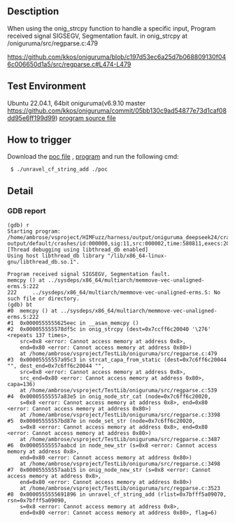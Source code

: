 ## Desctiption
When using the onig_strcpy function to handle a specific input, Program received signal SIGSEGV, Segmentation fault. in onig_strcpy at /oniguruma/src/regparse.c:479

https://github.com/kkos/oniguruma/blob/c197d53ec6a25d7b068809130f046c006650d1a5/src/regparse.c#L474-L479

## Test Environment
Ubuntu 22.04.1, 64bit
oniguruma(v6.9.10 master https://github.com/kkos/oniguruma/commit/05bb130c9ad54877e73d1caf08dd95e6ff199d99)
[program source file](https://github.com/ambrosecm/pocs/blob/main/oniguruma/onig_strcpy/unravel_cf_string_add.c)

## How to trigger
Download the [poc file](https://github.com/ambrosecm/pocs/blob/main/oniguruma/onig_strcpy/poc) , [program](https://github.com/ambrosecm/pocs/blob/main/oniguruma/onig_strcpy/unravel_cf_string_add) and run the following cmd:
```
 $ ./unravel_cf_string_add ./poc
```

## Detail
### GDB report
```
(gdb) r
Starting program: /home/ambrose/vsproject/HIMFuzz/harness/output/oniguruma_deepseek24/crashes/regcomp.c/unravel_case_fold_string/unravel_cf_string_add/unravel_cf_string_add output/default/crashes/id:000000,sig:11,src:000002,time:580811,execs:201720,op:havoc,rep:2
[Thread debugging using libthread_db enabled]
Using host libthread_db library "/lib/x86_64-linux-gnu/libthread_db.so.1".

Program received signal SIGSEGV, Segmentation fault.
memcpy () at ../sysdeps/x86_64/multiarch/memmove-vec-unaligned-erms.S:222
222     ../sysdeps/x86_64/multiarch/memmove-vec-unaligned-erms.S: No such file or directory.
(gdb) bt
#0  memcpy () at ../sysdeps/x86_64/multiarch/memmove-vec-unaligned-erms.S:222
#1  0x0000555555625eec in __asan_memcpy ()
#2  0x000055555578df5c in onig_strcpy (dest=0x7ccff6c20040 '\276' <repeats 137 times>, 
    src=0x8 <error: Cannot access memory at address 0x8>, 
    end=0x80 <error: Cannot access memory at address 0x80>)
    at /home/ambrose/vsproject/TestLib/oniguruma/src/regparse.c:479
#3  0x00005555557a95c3 in strcat_capa_from_static (dest=0x7c6ff6c20044 "", dest_end=0x7c6ff6c20044 "", 
    src=0x8 <error: Cannot access memory at address 0x8>, 
    src_end=0x80 <error: Cannot access memory at address 0x80>, capa=136)
    at /home/ambrose/vsproject/TestLib/oniguruma/src/regparse.c:539
#4  0x00005555557a83e5 in onig_node_str_cat (node=0x7c6ff6c20020, 
    s=0x8 <error: Cannot access memory at address 0x8>, end=0x80 <error: Cannot access memory at address 0x80>)
    at /home/ambrose/vsproject/TestLib/oniguruma/src/regparse.c:3398
#5  0x00005555557bd87e in node_set_str (node=0x7c6ff6c20020, 
    s=0x8 <error: Cannot access memory at address 0x8>, end=0x80 <error: Cannot access memory at address 0x80>)
    at /home/ambrose/vsproject/TestLib/oniguruma/src/regparse.c:3487
#6  0x00005555557aabcd in node_new_str (s=0x8 <error: Cannot access memory at address 0x8>, 
    end=0x80 <error: Cannot access memory at address 0x80>)
    at /home/ambrose/vsproject/TestLib/oniguruma/src/regparse.c:3498
#7  0x00005555557aab15 in onig_node_new_str (s=0x8 <error: Cannot access memory at address 0x8>, 
    end=0x80 <error: Cannot access memory at address 0x80>)
    at /home/ambrose/vsproject/TestLib/oniguruma/src/regparse.c:3523
#8  0x0000555555691896 in unravel_cf_string_add (rlist=0x7bfff5a09070, rsn=0x7bfff5a09090, 
    s=0x8 <error: Cannot access memory at address 0x8>, 
    end=0x80 <error: Cannot access memory at address 0x80>, flag=6)
```
